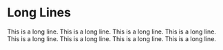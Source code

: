 # Long Lines

This is a long line. This is a long line. This is a long line. This is a long line. This is a long line. This is a long line.  This is a long line. This is a long line.
